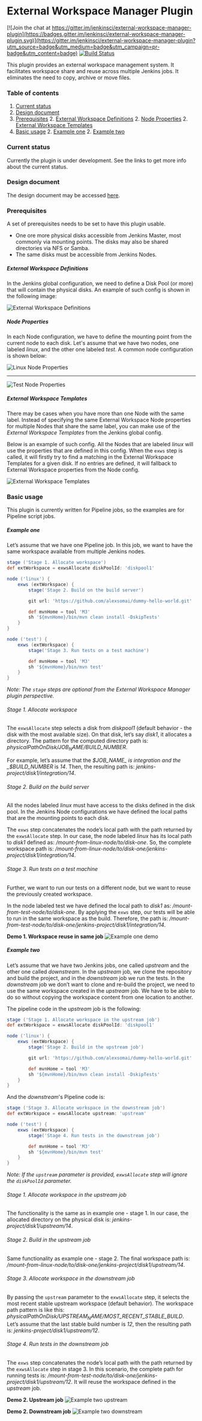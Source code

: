 # External Workspace Manager Plugin

[![Join the chat at https://gitter.im/jenkinsci/external-workspace-manager-plugin](https://badges.gitter.im/jenkinsci/external-workspace-manager-plugin.svg)](https://gitter.im/jenkinsci/external-workspace-manager-plugin?utm_source=badge&utm_medium=badge&utm_campaign=pr-badge&utm_content=badge)
[![Build Status](https://ci.jenkins.io/buildStatus/icon?job=Plugins/external-workspace-manager-plugin/master)](https://ci.jenkins.io/job/Plugins/job/external-workspace-manager-plugin/job/master/)

This plugin provides an external workspace management system.
It facilitates workspace share and reuse across multiple Jenkins jobs.
It eliminates the need to copy, archive or move files.

### Table of contents
1. [Current status](#current-status)
1. [Design document](#design-document)
1. [Prerequisites](#prerequisites)
    2. [External Workspace Definitions](#external-workspace-definitions)
    2. [Node Properties](#node-properties)
    2. [External Workspace Templates](#external-workspace-templates)
1. [Basic usage](#basic-usage)
    2. [Example one](#example-one)
    2. [Example two](#example-two)

### Current status

Currently the plugin is under development. See the links to get more info about the current status.

### Design document

The design document may be accessed [here](https://docs.google.com/document/d/1yiisnsR7qg3XEEvch8vocWbitSUCZcoQ-pfzEVFg1eA/edit?usp=sharing).

### Prerequisites
A set of prerequisites needs to be set to have this plugin usable.

 - One ore more physical disks accessible from Jenkins Master, most commonly via mounting points.
The disks may also be shared directories via NFS or Samba.
 - The same disks must be accessible from Jenkins Nodes.

##### External Workspace Definitions

In the Jenkins global configuration, we need to define a Disk Pool (or more) that will contain the physical disks.
An example of such config is shown in the following image:

![External Workspace Definitions](doc/images/external-workspace-definitions.png)

##### Node Properties

In each Node configuration, we have to define the mounting point from the current node to each disk.
Let's assume that we have two nodes, one labeled _linux_, and the other one labeled _test_.
A common node configuration is shown below:

![Linux Node Properties](doc/images/linux-node-config.png)
___
![Test Node Properties](doc/images/test-node-config.png)

##### External Workspace Templates

There may be cases when you have more than one Node with the same label.
Instead of specifying the same External Workspace Node properties for multiple Nodes that share the same label,
you can make use of the _External Workspace Templates_ from the Jenkins global config.

Below is an example of such config.
All the Nodes that are labeled _linux_ will use the properties that are defined in this config.
When the `exws` step is called, it will firstly try to find a matching in the External Workspace Templates for a given disk.
If no entries are defined, it will fallback to External Workspace properties from the Node config.

![External Workspace Templates](doc/images/external-workspace-templates.png)

### Basic usage

This plugin is currently written for Pipeline jobs, so the examples are for Pipeline script jobs.

##### Example one

Let’s assume that we have one Pipeline job.
In this job, we want to have the same workspace available from multiple Jenkins nodes.

```groovy
stage ('Stage 1. Allocate workspace')
def extWorkspace = exwsAllocate diskPoolId: 'diskpool1'

node ('linux') {
    exws (extWorkspace) {
        stage('Stage 2. Build on the build server')

        git url: 'https://github.com/alexsomai/dummy-hello-world.git'

        def mvnHome = tool 'M3'
        sh '${mvnHome}/bin/mvn clean install -DskipTests'
    }
}

node ('test') {
    exws (extWorkspace) {
        stage('Stage 3. Run tests on a test machine')

        def mvnHome = tool 'M3'
        sh '${mvnHome}/bin/mvn test'
    }
}
```

_Note: The `stage` steps are optional from the External Workspace Manager plugin perspective._

###### Stage 1. Allocate workspace

The `exwsAllocate` step selects a disk from _diskpool1_ (default behavior - the disk with the most available size).
On that disk, let’s say _disk1_, it allocates a directory.
The pattern for the computed directory path is: _physicalPathOnDisk/$JOB_NAME/$BUILD_NUMBER_.

For example, let’s assume that the _$JOB_NAME_ is integration and the _$BUILD_NUMBER_ is _14_.
Then, the resulting path is: _jenkins-project/disk1/integration/14_.

###### Stage 2. Build on the build server

All the nodes labeled _linux_ must have access to the disks defined in the disk pool.
In the Jenkins Node configurations we have defined the local paths that are the mounting points to each disk.

The `exws` step concatenates the node’s local path with the path returned by the `exwsAllocate` step.
In our case, the node labeled _linux_ has its local path to _disk1_ defined as: _/mount-from-linux-node/to/disk-one_.
So, the complete workspace path is: _/mount-from-linux-node/to/disk-one/jenkins-project/disk1/integration/14_.

###### Stage 3. Run tests on a test machine

Further, we want to run our tests on a different node, but we want to reuse the previously created workspace.

In the node labeled test we have defined the local path to _disk1_ as: _/mount-from-test-node/to/disk-one_.
By applying the `exws` step, our tests will be able to run in the same workspace as the build.
Therefore, the path is: _/mount-from-test-node/to/disk-one/jenkins-project/disk1/integration/14_.

**Demo 1. Workspace reuse in same job**
![Example one demo](doc/gifs/demo1-workspace-reuse-in-same-job.gif)

##### Example two

Let’s assume that we have two Jenkins jobs, one called _upstream_ and the other one called _downstream_.
In the _upstream_ job, we clone the repository and build the project, and in the _downstream_ job we run the tests.
In the _downstream_ job we don’t want to clone and re-build the project, we need to use the same workspace created in
the _upstream_ job.
We have to be able to do so without copying the workspace content from one location to another.

The pipeline code in the _upstream_ job is the following:

```groovy
stage ('Stage 1. Allocate workspace in the upstream job')
def extWorkspace = exwsAllocate diskPoolId: 'diskpool1'

node ('linux') {
    exws (extWorkspace) {
        stage('Stage 2. Build in the upstream job')

        git url: 'https://github.com/alexsomai/dummy-hello-world.git'

        def mvnHome = tool 'M3'
        sh '${mvnHome}/bin/mvn clean install -DskipTests'
    }
}
```

And the _downstream_'s Pipeline code is:

```groovy
stage ('Stage 3. Allocate workspace in the downstream job')
def extWorkspace = exwsAllocate upstream: 'upstream'

node ('test') {
    exws (extWorkspace) {
        stage('Stage 4. Run tests in the downstream job')

        def mvnHome = tool 'M3'
        sh '${mvnHome}/bin/mvn test'
    }
}
```

_Note: If the `upstream` parameter is provided, `exwsAllocate` step will ignore the  `diskPoolId` parameter._

###### Stage 1. Allocate workspace in the upstream job

The functionality is the same as in example one - stage 1.
In our case, the allocated directory on the physical disk is: _jenkins-project/disk1/upstream/14_.

###### Stage 2. Build in the upstream job

Same functionality as example one - stage 2.
The final workspace path is: _/mount-from-linux-node/to/disk-one/jenkins-project/disk1/upstream/14_.

###### Stage 3. Allocate workspace in the downstream job

By passing the `upstream` parameter to the `exwsAllocate` step, it selects the most recent stable upstream
workspace (default behavior).
The workspace path pattern is like this: _physicalPathOnDisk/$UPSTREAM_NAME/$MOST_RECENT_STABLE_BUILD_.
Let’s assume that the last stable build number is _12_, then the resulting path is: _jenkins-project/disk1/upstream/12_.

###### Stage 4. Run tests in the downstream job

The `exws` step concatenates the node’s local path with the path returned by the `exwsAllocate` step in stage 3.
In this scenario, the complete path for running tests is: _/mount-from-test-node/to/disk-one/jenkins-project/disk1/upstream/12_.
It will reuse the workspace defined in the _upstream_ job.

**Demo 2. Upstream job**
![Example two upstream](doc/gifs/demo2-upstream-job.gif)

**Demo 2. Downstream job**
![Example two downstream](doc/gifs/demo2-downstream-job.gif)
